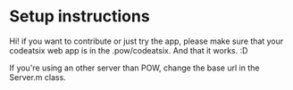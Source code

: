 # Setup instructions

Hi! if you want to contribute or just try the app, please make sure that your codeatsix web app is in the .pow/codeatsix. And that it works. :D

If you're using an other server than POW, change the base url in the Server.m class.